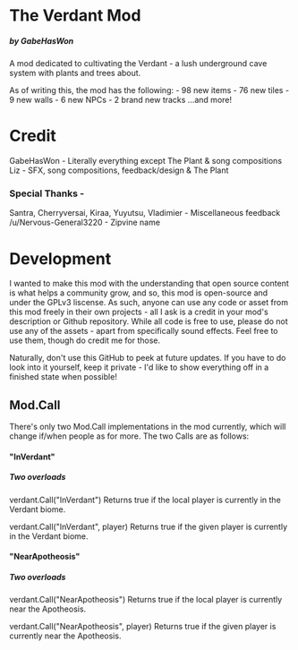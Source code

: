 ﻿# The Verdant Mod
##### by GabeHasWon
A mod dedicated to cultivating the Verdant - a lush underground cave system with plants and trees about.

As of writing this, the mod has the following:
	- 98 new items
	- 76 new tiles
	- 9 new walls
	- 6 new NPCs
	- 2 brand new tracks
...and more!

# Credit
GabeHasWon - Literally everything except The Plant & song compositions
Liz - SFX, song compositions, feedback/design & The Plant
### Special Thanks -
Santra, Cherryversai, Kiraa, Yuyutsu, Vladimier - Miscellaneous feedback
/u/Nervous-General3220 - Zipvine name

# Development
I wanted to make this mod with the understanding that open source content is what helps a community grow, and so, this mod is open-source and under the GPLv3 liscense.
As such, anyone can use any code or asset from this mod freely in their own projects - all I ask is a credit in your mod's description or Github repository.
While all code is free to use, please do not use any of the assets - apart from specifically sound effects. Feel free to use them, though do credit me for those.

Naturally, don't use this GitHub to peek at future updates. 
If you have to do look into it yourself, keep it private - I'd like to show everything off in a finished state when possible!

## Mod.Call
There's only two Mod.Call implementations in the mod currently, which will change if/when people as for more.
The two Calls are as follows:

#### "InVerdant"
##### Two overloads
verdant.Call("InVerdant")
Returns true if the local player is currently in the Verdant biome.

verdant.Call("InVerdant", player)
Returns true if the given player is currently in the Verdant biome.

#### "NearApotheosis"
##### Two overloads
verdant.Call("NearApotheosis")
Returns true if the local player is currently near the Apotheosis.

verdant.Call("NearApotheosis", player)
Returns true if the given player is currently near the Apotheosis.